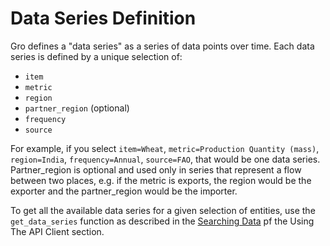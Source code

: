 # Data Series Definition
Gro defines a "data series" as a series of data points over time.
Each data series is defined by a unique selection of:

* `item`
* `metric`
* `region`
* `partner_region` (optional)
* `frequency`
* `source`

For example, if you select `item=Wheat`, `metric=Production Quantity (mass)`, `region=India`, `frequency=Annual`, `source=FAO`, that would be one data series. Partner_region is optional and used only in series that represent a flow between two places, e.g. if the metric is exports, the region would be the exporter and the partner_region would be the importer.

To get all the available data series for a given selection of entities, use the `get_data_series` function as described in the [Searching Data](./searching-data.html#get-data-series) pf the Using The API Client section.

